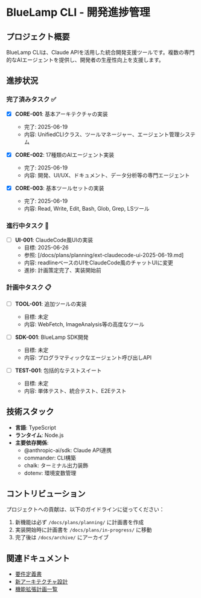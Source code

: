 # BlueLamp CLI - 開発進捗管理

## プロジェクト概要

BlueLamp CLIは、Claude APIを活用した統合開発支援ツールです。複数の専門的なAIエージェントを提供し、開発者の生産性向上を支援します。

## 進捗状況

### 完了済みタスク ✅

- [x] **CORE-001**: 基本アーキテクチャの実装
  - 完了: 2025-06-19
  - 内容: UnifiedCLIクラス、ツールマネージャー、エージェント管理システム

- [x] **CORE-002**: 17種類のAIエージェント実装
  - 完了: 2025-06-19
  - 内容: 開発、UI/UX、ドキュメント、データ分析等の専門エージェント

- [x] **CORE-003**: 基本ツールセットの実装
  - 完了: 2025-06-19
  - 内容: Read, Write, Edit, Bash, Glob, Grep, LSツール

### 進行中タスク 🚧

- [ ] **UI-001**: ClaudeCode風UIの実装
  - 目標: 2025-06-26
  - 参照: [/docs/plans/planning/ext-claudecode-ui-2025-06-19.md]
  - 内容: readlineベースのUIをClaudeCode風のチャットUIに変更
  - 進捗: 計画策定完了、実装開始前

### 計画中タスク 📋

- [ ] **TOOL-001**: 追加ツールの実装
  - 目標: 未定
  - 内容: WebFetch, ImageAnalysis等の高度なツール

- [ ] **SDK-001**: BlueLamp SDK開発
  - 目標: 未定
  - 内容: プログラマティックなエージェント呼び出しAPI

- [ ] **TEST-001**: 包括的なテストスイート
  - 目標: 未定
  - 内容: 単体テスト、統合テスト、E2Eテスト

## 技術スタック

- **言語**: TypeScript
- **ランタイム**: Node.js
- **主要依存関係**:
  - @anthropic-ai/sdk: Claude API連携
  - commander: CLI構築
  - chalk: ターミナル出力装飾
  - dotenv: 環境変数管理

## コントリビューション

プロジェクトへの貢献は、以下のガイドラインに従ってください：

1. 新機能は必ず `/docs/plans/planning/` に計画書を作成
2. 実装開始時に計画書を `/docs/plans/in-progress/` に移動
3. 完了後は `/docs/archive/` にアーカイブ

## 関連ドキュメント

- [要件定義書](/docs/requirements.md)
- [新アーキテクチャ設計](/docs/new-architecture.md)
- [機能拡張計画一覧](/docs/plans/planning/)
